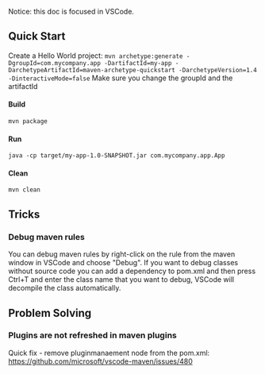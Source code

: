 Notice: this doc is focused in VSCode.

## Quick Start
Create a Hello World project:
`mvn archetype:generate -DgroupId=com.mycompany.app -DartifactId=my-app -DarchetypeArtifactId=maven-archetype-quickstart -DarchetypeVersion=1.4 -DinteractiveMode=false`
Make sure you change the groupId and the artifactId

#### Build

`mvn package`

#### Run

`java -cp target/my-app-1.0-SNAPSHOT.jar com.mycompany.app.App`

#### Clean

`mvn clean`

## Tricks
### Debug maven rules
You can debug maven rules by right-click on the rule from the maven window in VSCode and choose "Debug".
If you want to debug classes without source code you can add a dependency to pom.xml and then press Ctrl+T and enter the class name that you want to debug,
VSCode will decompile the class automatically.

## Problem Solving
### Plugins are not refreshed in maven plugins
Quick fix - remove pluginmanaement node from the pom.xml:
https://github.com/microsoft/vscode-maven/issues/480

